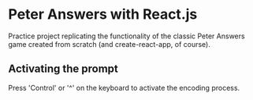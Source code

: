 # Peter Answers with React.js

Practice project replicating the functionality of the classic Peter Answers game created from scratch (and create-react-app, of course).

## Activating the prompt

Press 'Control' or '^' on the keyboard to activate the encoding process.
